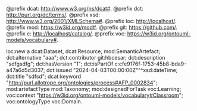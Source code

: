 

@prefix dcat: <http://www.w3.org/ns/dcat#>.
@prefix dct: <http://purl.org/dc/terms/>.
@prefix xsd: <http://www.w3.org/2001/XMLSchema#>.
@prefix loc: <http://localhost/>.
@prefix mod: <https://w3id.org/mod#>.
@prefix git: <https://github.com/>.
@prefix c: <http://localhost/catalog/>.
@prefix voc: <https://w3id.org/ontouml-models/vocabulary#>.

loc:new
    a dcat:Dataset, dcat:Resource, mod:SemanticArtefact;
    dct:alternative "aaa";
    dct:contributor git:hbcesar;
    dct:description "sdfgsdfg";
    dct:hasVersion "1";
    dct:isPartOf c:cfe9176f-1753-45b8-bda9-a47a6d5d3037;
    dct:issued "2024-04-03T00:00:00Z"^^xsd:dateTime;
    dct:title "sdfsd";
    dcat:keyword "http://purl.allotrope.org/ontologies/process#AFP_0002834";
    mod:artefactType mod:Taxonomy;
    mod:designedForTask voc:Learning;
    voc:context "https://w3id.org/ontouml-models/vocabulary#Classroom";
    voc:ontologyType voc:Domain.


